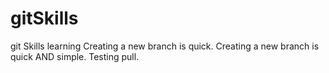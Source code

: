 # gitSkills
git Skills learning
Creating a new branch is quick.
Creating a new branch is quick AND simple.
Testing pull. 